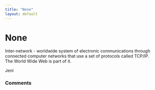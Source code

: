 ```yaml
---
title: "None"
layout: default
---
```

None
=====================
Inter-network - worldwide system of electronic communications through
connected computer networks that use a set of protocols called TCP/IP.
The World Wide Web is part of it.

Jeni

### Comments ###



